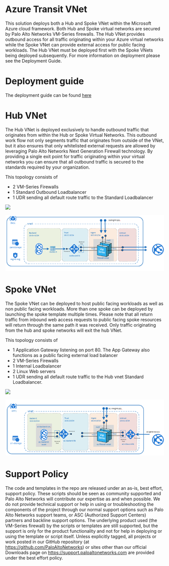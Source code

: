 # Azure Transit VNet

This solution deploys both a Hub and Spoke VNet within the Microsoft Azure cloud framework. Both Hub and Spoke virtual networks are secured by Palo Alto Networks VM-Series firewalls. The Hub VNet provides outbound access for all traffic originating within your Azure virtual networks while the Spoke VNet can provide external access for public facing workloads. The Hub VNet must be deployed first with the Spoke VNets being deployed subsequently. For more information on deployment please see the Deployment Guide.

# Deployment guide
The deployment guide can be found [here](https://github.com/PaloAltoNetworks/Azure-Transit-VNET/blob/master/documentation/Azure_Transit_vNet_Deployment_Guide.pdf)

# Hub VNet
The Hub VNet is deployed exclusively to handle outbound traffic that originates from within the Hub or Spoke Virtual Networks. This outbound work flow not only segments traffic that originates from outside of the VNet, but it also ensures that only whitelisted external requests are allowed by leveraging Palo Alto Networks Next Generation Firewall technology. By providing a single exit point for traffic originating within your virtual networks you can ensure that all outbound traffic is secured to the standards required by your organization.  

This topology consists of
- 2 VM-Series Firewalls
- 1 Standard Outbound Loadbalancer
- 1 UDR sending all default route traffic to the Standard Loadbalancer

[<img src="http://azuredeploy.net/deploybutton.png"/>](https://portal.azure.com/#create/Microsoft.Template/uri/https%3A%2F%2Fraw.githubusercontent.com%2FPaloAltoNetworks%2FAzure-Transit-VNET%2Fmaster%2Fazure-pan-hub%2FazureDeployInfra.json?token=AZoiWUdo2qPkcTjMXpY8_KOkrP2aBqp_ks5ahJwcwA%3D%3D)

![alt_text](documentation/images/Hub-Topology.PNG "topology")

# Spoke VNet
The Spoke VNet can be deployed to host public facing workloads as well as non public facing workloads. More than one spoke can be deployed by launching the spoke template multiple times. Please note that all return traffic from inbound web access requests to public facing spoke resources will return through the same path it was received. Only traffic originating from the hub and spoke networks will exit the hub VNet. 

This topology consists of
- 1 Application Gateway listening on port 80. The App Gateway also functions as a public facing external load balancer
- 2 VM-Series Firewalls
- 1 Internal Loadbalancer
- 2 Linux Web servers
- 1 UDR sending all default route traffic to the Hub vnet Standard Loadbalancer.

[<img src="http://azuredeploy.net/deploybutton.png"/>](https://portal.azure.com/#create/Microsoft.Template/uri/https%3A%2F%2Fraw.githubusercontent.com%2FPaloAltoNetworks%2FAzure-Transit-VNET%2Fmaster%2Fazure-pan-spoke%2Fazuredeploy.json?token=AZoiWXZHIcxPcJG4iqbfyOUvHN1O8coUks5ahgGXwA%3D%3D)

![alt_text](documentation/images/Spoke-Topology.PNG "topology")


# Support Policy
The code and templates in the repo are released under an as-is, best effort, support policy. These scripts should be seen as community supported and Palo Alto Networks will contribute our expertise as and when possible. We do not provide technical support or help in using or troubleshooting the components of the project through our normal support options such as Palo Alto Networks support teams, or ASC (Authorized Support Centers) partners and backline support options. The underlying product used (the VM-Series firewall) by the scripts or templates are still supported, but the support is only for the product functionality and not for help in deploying or using the template or script itself. Unless explicitly tagged, all projects or work posted in our GitHub repository (at https://github.com/PaloAltoNetworks) or sites other than our official Downloads page on https://support.paloaltonetworks.com are provided under the best effort policy.
